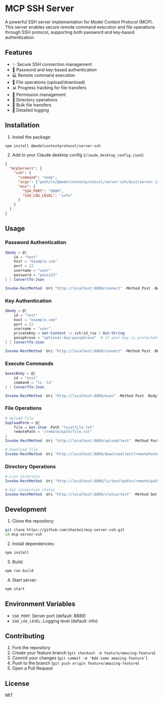 # MCP SSH Server

A powerful SSH server implementation for Model Context Protocol (MCP). This server enables secure remote command execution and file operations through SSH protocol, supporting both password and key-based authentication.

## Features

- ✨ Secure SSH connection management
- 🔑 Password and key-based authentication
- 💻 Remote command execution
- 📁 File operations (upload/download)
- 📊 Progress tracking for file transfers
- 🔐 Permission management
- 📂 Directory operations
- 🚀 Bulk file transfers
- 📝 Detailed logging

## Installation

1. Install the package:
```bash
npm install @modelcontextprotocol/server-ssh
```

2. Add to your Claude desktop config (`claude_desktop_config.json`):
```json
{
  "mcpServers": {
    "ssh": {
      "command": "node",
      "args": ["path/to/@modelcontextprotocol/server-ssh/dist/server.js"],
      "env": {
        "SSH_PORT": "8889",
        "SSH_LOG_LEVEL": "info"
      }
    }
  }
}
```

## Usage

### Password Authentication
```powershell
$body = @{
    id = "test"
    host = "example.com"
    port = 22
    username = "user"
    password = "pass123"
} | ConvertTo-Json

Invoke-RestMethod -Uri "http://localhost:8889/connect" -Method Post -Body $body -ContentType "application/json"
```

### Key Authentication
```powershell
$body = @{
    id = "test"
    host = "example.com"
    port = 22
    username = "user"
    privateKey = Get-Content ~/.ssh/id_rsa | Out-String
    passphrase = "optional-key-passphrase"  # if your key is protected
} | ConvertTo-Json

Invoke-RestMethod -Uri "http://localhost:8889/connect" -Method Post -Body $body -ContentType "application/json"
```

### Execute Commands
```powershell
$execBody = @{
    id = "test"
    command = "ls -la"
} | ConvertTo-Json

Invoke-RestMethod -Uri "http://localhost:8889/exec" -Method Post -Body $execBody -ContentType "application/json"
```

### File Operations
```powershell
# Upload file
$uploadForm = @{
    file = Get-Item -Path "localfile.txt"
    remotePath = "/remote/path/file.txt"
}
Invoke-RestMethod -Uri "http://localhost:8889/upload/test" -Method Post -Form $uploadForm

# Download file
Invoke-RestMethod -Uri "http://localhost:8889/download/test?remotePath=/remote/path/file.txt" -Method Get -OutFile "downloaded.txt"
```

### Directory Operations
```powershell
# List directory
Invoke-RestMethod -Uri "http://localhost:8889/ls/test?path=/remote/path" -Method Get

# Get connection status
Invoke-RestMethod -Uri "http://localhost:8889/status/test" -Method Get
```

## Development

1. Clone the repository:
```bash
git clone https://github.com/shaike1/mcp-server-ssh.git
cd mcp-server-ssh
```

2. Install dependencies:
```bash
npm install
```

3. Build:
```bash
npm run build
```

4. Start server:
```bash
npm start
```

## Environment Variables

- `SSH_PORT`: Server port (default: 8889)
- `SSH_LOG_LEVEL`: Logging level (default: info)

## Contributing

1. Fork the repository
2. Create your feature branch (`git checkout -b feature/amazing-feature`)
3. Commit your changes (`git commit -m 'Add some amazing feature'`)
4. Push to the branch (`git push origin feature/amazing-feature`)
5. Open a Pull Request

## License

MIT
